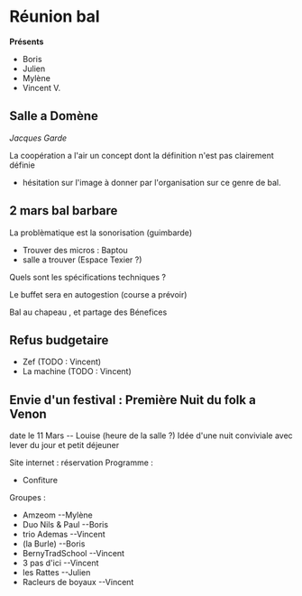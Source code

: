 # Réunion bal

**Présents**

- Boris
- Julien
- Mylène
- Vincent V.

## Salle a Domène

*Jacques Garde*

La coopération a l'air un concept dont la définition n'est pas clairement définie

- hésitation sur l'image à donner par l'organisation sur ce genre de bal.


## 2 mars bal barbare

La problèmatique est la sonorisation (guimbarde)
- Trouver des micros : Baptou
- salle a trouver (Espace Texier ?)

Quels sont les spécifications techniques ?

Le buffet sera en autogestion (course a prévoir)

Bal au chapeau , et partage des Bénefices

## Refus budgetaire

- Zef (TODO : Vincent)
- La machine (TODO : Vincent)

## Envie d'un festival : Première Nuit du folk a Venon

date le 11 Mars -- Louise (heure de la salle ?)
Idée d'une nuit conviviale avec lever du jour et petit déjeuner

Site internet : réservation
Programme :
   - Confiture

Groupes :
   - Amzeom --Mylène
   - Duo Nils & Paul --Boris
   - trio Ademas --Vincent
   - (la Burle) --Boris
   - BernyTradSchool --Vincent
   - 3 pas d'ici --Vincent
   - les Rattes --Julien
   - Racleurs de boyaux --Vincent

